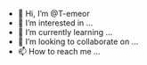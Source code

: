 - 👋 Hi, I’m @T-emeor
- 👀 I’m interested in ...
- 🌱 I’m currently learning ...
- 💞️ I’m looking to collaborate on ...
- 📫 How to reach me ...

<!---
T-emeor/T-emeor is a ✨ special ✨ repository because its `README.md` (this file) appears on your GitHub profile.
You can click the Preview link to take a look at your changes.
--->
